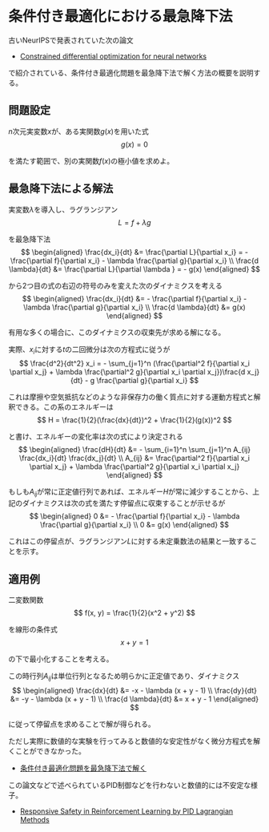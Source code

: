 # 条件付き最適化における最急降下法

古いNeurIPSで発表されていた次の論文
- [Constrained differential optimization for neural networks](https://proceedings.neurips.cc/paper/1987/file/a87ff679a2f3e71d9181a67b7542122c-Paper.pdf)

で紹介されている、条件付き最適化問題を最急降下法で解く方法の概要を説明する。

## 問題設定
$n$次元実変数$x$が、ある実関数$g(x)$を用いた式
$$
g(x) = 0
$$

を満たす範囲で、別の実関数$f(x)$の極小値を求めよ。

## 最急降下法による解法
実変数$\lambda$を導入し、ラグランジアン
$$
L = f + \lambda g
$$

を最急降下法
$$
\begin{aligned}
\frac{dx_i}{dt} &= \frac{\partial L}{\partial x_i} = - \frac{\partial f}{\partial x_i} - \lambda \frac{\partial g}{\partial x_i} \\
\frac{d \lambda}{dt} &= \frac{\partial L}{\partial \lambda } = - g(x)
\end{aligned}
$$

から2つ目の式の右辺の符号のみを変えた次のダイナミクスを考える
$$
\begin{aligned}
\frac{dx_i}{dt} &= - \frac{\partial f}{\partial x_i} - \lambda \frac{\partial g}{\partial x_i} \\
\frac{d \lambda}{dt} &= g(x)
\end{aligned}
$$

有用な多くの場合に、このダイナミクスの収束先が求める解になる。

実際、$x_i$に対する$t$の二回微分は次の方程式に従うが
$$
\frac{d^2}{dt^2} x_i = - \sum_{j=1}^n (\frac{\partial^2 f}{\partial x_i \partial x_j} + \lambda \frac{\partial^2 g}{\partial x_i \partial x_j})\frac{d x_j}{dt} - g \frac{\partial g}{\partial x_i}
$$

これは摩擦や空気抵抗などのような非保存力の働く質点に対する運動方程式と解釈できる。この系のエネルギーは
$$
H = \frac{1}{2}(\frac{dx}{dt})^2 + \frac{1}{2}(g(x))^2
$$

と書け、エネルギーの変化率は次の式により決定される
$$
\begin{aligned}
\frac{dH}{dt} &= - \sum_{i=1}^n \sum_{j=1}^n A_{ij} \frac{dx_i}{dt} \frac{dx_j}{dt} \\
A_{ij} &= \frac{\partial^2 f}{\partial x_i \partial x_j} + \lambda \frac{\partial^2 g}{\partial x_i \partial x_j}
\end{aligned}
$$

もしも$A_{ij}$が常に正定値行列であれば、エネルギー$H$が常に減少することから、上記のダイナミクスは次の式を満たす停留点に収束することが示せるが
$$
\begin{aligned}
0 &= - \frac{\partial f}{\partial x_i} - \lambda \frac{\partial g}{\partial x_i} \\
0 &= g(x)
\end{aligned}
$$

これはこの停留点が、ラグランジアン$L$に対する未定乗数法の結果と一致することを示す。

## 適用例
二変数関数
$$
f(x, y) = \frac{1}{2}(x^2 + y^2)
$$

を線形の条件式
$$
x + y = 1
$$

の下で最小化することを考える。

この時行列$A_{ij}$は単位行列となるため明らかに正定値であり、ダイナミクス
$$
\begin{aligned}
\frac{dx}{dt} &= -x - \lambda (x + y - 1) \\
\frac{dy}{dt} &= -y - \lambda (x + y - 1) \\
\frac{d \lambda}{dt} &= x + y - 1
\end{aligned}
$$

に従って停留点を求めることで解が得られる。

ただし実際に数値的な実験を行ってみると数値的な安定性がなく微分方程式を解くことができなかった。
- [条件付き最適化問題を最急降下法で解く](https://gist.github.com/Ktakuya332C/3e2103d876d1bfb19299a3b2662b8c23)

この論文などで述べられているPID制御などを行わないと数値的には不安定な様子。
- [Responsive Safety in Reinforcement Learning by PID Lagrangian Methods](https://arxiv.org/abs/2007.03964)
